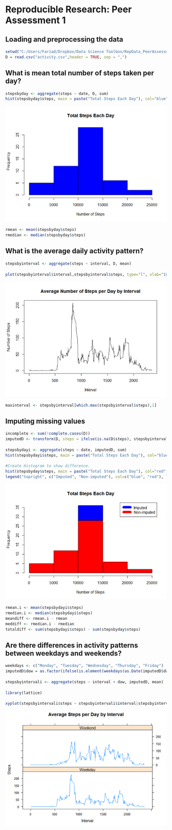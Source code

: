 # Reproducible Research: Peer Assessment 1


## Loading and preprocessing the data

```r
setwd("C:/Users/Farzad/Dropbox/Data Science Toolbox/RepData_PeerAssessment1")
D = read.csv("activity.csv",header = TRUE, sep = ",")
```

## What is mean total number of steps taken per day?

```r
stepsbyday <- aggregate(steps ~ date, D, sum)
hist(stepsbyday$steps, main = paste("Total Steps Each Day"), col="blue", xlab="Number of Steps")
```

![](PA1_template_files/figure-html/unnamed-chunk-2-1.png)

```r
rmean <- mean(stepsbyday$steps)
rmedian <- median(stepsbyday$steps)
```
## What is the average daily activity pattern?

```r
stepsbyinterval <- aggregate(steps ~ interval, D, mean)

plot(stepsbyinterval$interval,stepsbyinterval$steps, type="l", xlab="Interval", ylab="Number of Steps",main="Average Number of Steps per Day by Interval")
```

![](PA1_template_files/figure-html/unnamed-chunk-3-1.png)

```r
maxinterval <- stepsbyinterval[which.max(stepsbyinterval$steps),1]
```


## Imputing missing values

```r
incomplete <- sum(!complete.cases(D))
imputedD <- transform(D, steps = ifelse(is.na(D$steps), stepsbyinterval$steps[match(D$interval, stepsbyinterval$interval)], D$steps))

stepsbydayi <- aggregate(steps ~ date, imputedD, sum)
hist(stepsbydayi$steps, main = paste("Total Steps Each Day"), col="blue", xlab="Number of Steps")

#Create Histogram to show difference. 
hist(stepsbyday$steps, main = paste("Total Steps Each Day"), col="red", xlab="Number of Steps", add=T)
legend("topright", c("Imputed", "Non-imputed"), col=c("blue", "red"), lwd=10)
```

![](PA1_template_files/figure-html/unnamed-chunk-4-1.png)

```r
rmean.i <- mean(stepsbydayi$steps)
rmedian.i <- median(stepsbydayi$steps)
meandiff <- rmean.i - rmean
meddiff <- rmedian.i - rmedian
totaldiff <- sum(stepsbydayi$steps) - sum(stepsbyday$steps)
```
## Are there differences in activity patterns between weekdays and weekends?

```r
weekdays <- c("Monday", "Tuesday", "Wednesday", "Thursday", "Friday")
imputedD$dow = as.factor(ifelse(is.element(weekdays(as.Date(imputedD$date)),weekdays), "Weekday", "Weekend"))

stepsbyintervali <- aggregate(steps ~ interval + dow, imputedD, mean)

library(lattice)

xyplot(stepsbyintervali$steps ~ stepsbyintervali$interval|stepsbyintervali$dow, main="Average Steps per Day by Interval",xlab="Interval", ylab="Steps",layout=c(1,2), type="l")
```

![](PA1_template_files/figure-html/unnamed-chunk-5-1.png)
